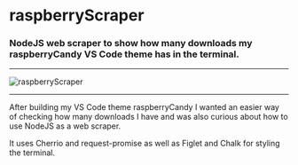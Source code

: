# raspberryScraper
### NodeJS web scraper to show how many downloads my raspberryCandy VS Code theme has in the terminal.

___

![raspberryScraper](https://res.cloudinary.com/tomwritescode/image/upload/v1557822370/Large_GIF_912x276.gif)

___

After building my VS Code theme raspberryCandy I wanted an easier way of checking how many downloads I have and was also curious about how to use NodeJS as a web scraper.

It uses Cherrio and request-promise as well as Figlet and Chalk for styling the terminal. 
